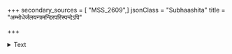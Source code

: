 +++
secondary_sources = [ "MSS_2609",]
jsonClass = "Subhaashita"
title = "अम्भोधेर्जलयन्त्रमन्दिरपरिस्पन्देऽपि"

+++

<details><summary>Text</summary>

अम्भोधेर्जलयन्त्रमन्दिरपरिस्पन्देऽपि निद्राणयोः श्रीनारायणयोर्घनं विघटयत्यूष्मा समालिङ्गनम्।  
किं चोत्तप्तवियत्कपालफलके कङ्कालशेषश्रियं चन्द्रं मर्मरयन्ति पर्पटमिव क्रूरा रवेरंशवः॥
</details>
